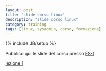 ```yaml
---
layout: post
title: "slide corso linux"
description: "slide corso linux"
category: training
tags: [linux, sysadmin, corso, formazione]
---
```

{% include JB/setup %}

Pubblico qui le slide del corso presso [ES-I](http://www.es-i.it)

[lezione 1](http://ilmanzo.github.io/files/corso_linux_base_esi_2017/lezione1.html)